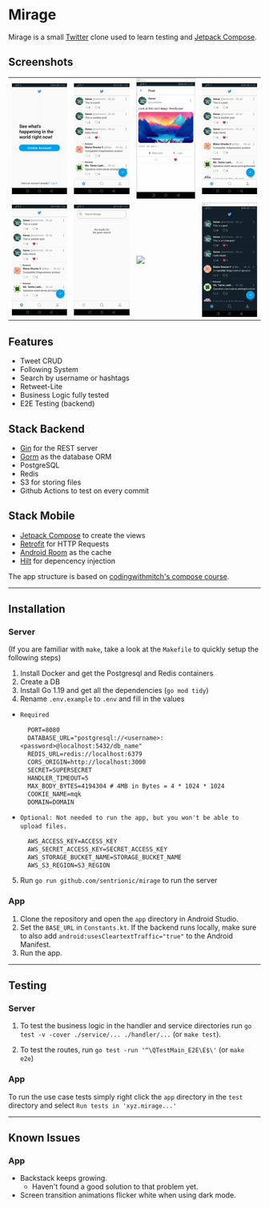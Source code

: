 # Mirage

Mirage is a small [Twitter](https://twitter.com/) clone used to learn testing and [Jetpack Compose](https://developer.android.com/jetpack/compose).

## Screenshots

<table><tr>
  <tr>
    <td><img src="./assets/auth.gif" width="180"></td>
    <td><img src="./assets/home.gif" width="180"></td>
    <td><img src="./assets/postdetail.png" width="180"></td>
    <td><img src="./assets/create.gif" width="180"></td>
    </tr>
    <tr>
    <td><img src="./assets/profile.gif" width="180"></td>
    <td><img src="./assets/search.gif" width="180"></td>
    <td><img src="./assets/account.gif" width="180"></td>
    <td><img src="./assets/darkmode.png" width="180"></td>
  </tr>
  </table>

## Features

- Tweet CRUD
- Following System
- Search by username or hashtags
- Retweet-Lite
- Business Logic fully tested
- E2E Testing (backend)

## Stack Backend

- [Gin](https://gin-gonic.com/) for the REST server
- [Gorm](https://gorm.io/) as the database ORM
- PostgreSQL
- Redis
- S3 for storing files
- Github Actions to test on every commit

## Stack Mobile

- [Jetpack Compose](https://developer.android.com/jetpack/compose) to create the views
- [Retrofit](https://square.github.io/retrofit/) for HTTP Requests
- [Android Room](https://developer.android.com/training/data-storage/room) as the cache
- [Hilt](https://developer.android.com/training/dependency-injection/hilt-android) for depencency injection

The app structure is based on [codingwithmitch's compose course](https://github.com/mitchtabian/food2fork-compose).

---

## Installation

### Server

(If you are familiar with `make`, take a look at the `Makefile` to quickly setup the following steps)

1. Install Docker and get the Postgresql and Redis containers
2. Create a DB
3. Install Go 1.19 and get all the dependencies (`go mod tidy`)
4. Rename `.env.example` to `.env` and fill in the values

- `Required`

        PORT=8080
        DATABASE_URL="postgresql://<username>:<password>@localhost:5432/db_name"
        REDIS_URL=redis://localhost:6379
        CORS_ORIGIN=http://localhost:3000
        SECRET=SUPERSECRET
        HANDLER_TIMEOUT=5
        MAX_BODY_BYTES=4194304 # 4MB in Bytes = 4 * 1024 * 1024
        COOKIE_NAME=mqk
        DOMAIN=DOMAIN

- `Optional: Not needed to run the app, but you won't be able to upload files.`

        AWS_ACCESS_KEY=ACCESS_KEY
        AWS_SECRET_ACCESS_KEY=SECRET_ACCESS_KEY
        AWS_STORAGE_BUCKET_NAME=STORAGE_BUCKET_NAME
        AWS_S3_REGION=S3_REGION

5. Run `go run github.com/sentrionic/mirage` to run the server

### App

1. Clone the repository and open the `app` directory in Android Studio.
2. Set the `BASE_URL` in `Constants.kt`. If the backend runs locally, make sure to also add `android:usesCleartextTraffic="true"` to the Android Manifest.
3. Run the app.

---

## Testing

### Server

1. To test the business logic in the handler and service directories run `go test -v -cover ./service/... ./handler/...` (or `make test`).

2. To test the routes, run `go test -run '^\QTestMain_E2E\E$\'` (or `make e2e`)

### App

To run the use case tests simply right click the `app` directory in the `test` directory and select `Run tests in 'xyz.mirage...'`

---

## Known Issues

### App

- Backstack keeps growing.
  - Haven't found a good solution to that problem yet.
- Screen transition animations flicker white when using dark mode.
